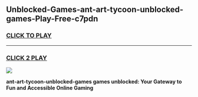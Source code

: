 
## Unblocked-Games-ant-art-tycoon-unblocked-games-Play-Free-c7pdn
<h3>
<a href="https://premium76.site?title=ant-art-tycoon-unblocked-games&ref=15A">CLICK TO PLAY</a></h3>
<hr>

<h3>
<a href="https://premium76.site?title=ant-art-tycoon-unblocked-games&ref=15A">CLICK 2 PLAY</a>
  
</h3>

<a href="https://premium76.site?title=ant-art-tycoon-unblocked-games&ref=15A"><img src="https://clearcache.store/games.png"></a>


**ant-art-tycoon-unblocked-games games unblocked: Your Gateway to Fun and Accessible Online Gaming**
